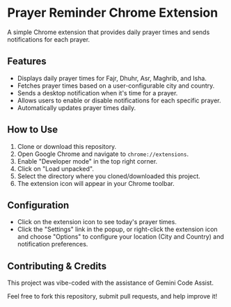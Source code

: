 # Prayer Reminder Chrome Extension

A simple Chrome extension that provides daily prayer times and sends notifications for each prayer.

## Features

- Displays daily prayer times for Fajr, Dhuhr, Asr, Maghrib, and Isha.
- Fetches prayer times based on a user-configurable city and country.
- Sends a desktop notification when it's time for a prayer.
- Allows users to enable or disable notifications for each specific prayer.
- Automatically updates prayer times daily.

## How to Use

1.  Clone or download this repository.
2.  Open Google Chrome and navigate to `chrome://extensions`.
3.  Enable "Developer mode" in the top right corner.
4.  Click on "Load unpacked".
5.  Select the directory where you cloned/downloaded this project.
6.  The extension icon will appear in your Chrome toolbar.

## Configuration

- Click on the extension icon to see today's prayer times.
- Click the "Settings" link in the popup, or right-click the extension icon and choose "Options" to configure your location (City and Country) and notification preferences.

## Contributing & Credits

This project was vibe-coded with the assistance of Gemini Code Assist.

Feel free to fork this repository, submit pull requests, and help improve it!